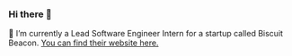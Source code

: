 ### Hi there 👋
🔭 I’m currently a Lead Software Engineer Intern for a startup called Biscuit Beacon. [You can find their website here.](https://www.biscuitbeacon.com/)

<!--
**jgrady15/jgrady15** is a ✨ _special_ ✨ repository because its `README.md` (this file) appears on your GitHub profile.

Here are some ideas to get you started:

- 🔭 I’m currently working on ...
- 🌱 I’m currently learning ...
- 👯 I’m looking to collaborate on ...
- 🤔 I’m looking for help with ...
- 💬 Ask me about ...
- 📫 How to reach me: ...
- 😄 Pronouns: ...
- ⚡ Fun fact: ...
-->
